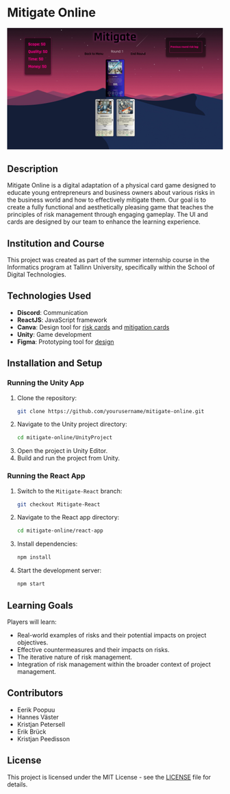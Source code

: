 # Mitigate Online

![Mitigate Online Screenshot](Mitigate_game.png)

## Description
Mitigate Online is a digital adaptation of a physical card game designed to educate young entrepreneurs and business owners about various risks in the business world and how to effectively mitigate them. Our goal is to create a fully functional and aesthetically pleasing game that teaches the principles of risk management through engaging gameplay. The UI and cards are designed by our team to enhance the learning experience.

## Institution and Course
This project was created as part of the summer internship course in the Informatics program at Tallinn University, specifically within the School of Digital Technologies.

## Technologies Used
- **Discord**: Communication
- **ReactJS**: JavaScript framework
- **Canva**: Design tool for [risk cards](https://www.canva.com/design/DAGHzrgkmQU/S8lpU7WQIY3Jz9kPI5O-QQ/edit) and [mitigation cards](https://www.canva.com/design/DAGH0KPXCLM/hpNL3x3yqOB3j4lMMSY3SQ/edit)
- **Unity**: Game development
- **Figma**: Prototyping tool for [design](https://www.figma.com/design/uwN3eKdVG1K18j0c0wdXE6/Mitigate?node-id=0-1&t=dCoVEEmwbBbSax01-0)

## Installation and Setup
### Running the Unity App
1. Clone the repository:
    ```bash
    git clone https://github.com/yourusername/mitigate-online.git
    ```
2. Navigate to the Unity project directory:
    ```bash
    cd mitigate-online/UnityProject
    ```
3. Open the project in Unity Editor.
4. Build and run the project from Unity.

### Running the React App
1. Switch to the `Mitigate-React` branch:
    ```bash
    git checkout Mitigate-React
    ```
2. Navigate to the React app directory:
    ```bash
    cd mitigate-online/react-app
    ```
3. Install dependencies:
    ```bash
    npm install
    ```
4. Start the development server:
    ```bash
    npm start
    ```

## Learning Goals
Players will learn:
- Real-world examples of risks and their potential impacts on project objectives.
- Effective countermeasures and their impacts on risks.
- The iterative nature of risk management.
- Integration of risk management within the broader context of project management.

## Contributors
- Eerik Poopuu
- Hannes Väster
- Kristjan Petersell
- Erik Brück
- Kristjan Peedisson

## License
This project is licensed under the MIT License - see the [LICENSE](LICENSE) file for details.
